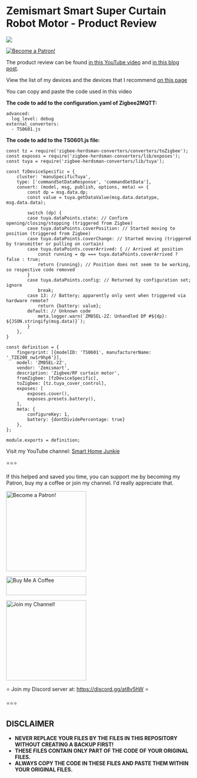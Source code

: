 # Zemismart Smart Super Curtain Robot Motor - Product Review

<a href="https://youtu.be/c1cnccmgl3k" target="_blank"><img src="https://github.com/smarthomejunkie/Home-Assistant-Tutorials/blob/master/Zemismart-Smart-Super-Curtain-Robot-Motor/Zemismart-Smart-Super-Curtain-Robot-Motor-thumb.png?raw=true"></a>

<a href="https://www.patreon.com/bePatron?u=50155158" target="_blank"><img src="https://github.com/smarthomejunkie/Home-Assistant-Tutorials/blob/master/become-a-patron.png?raw=true" alt="Become a Patron!"></a>

The product review can be found [in this YouTube video](https://youtu.be/8tXyjVQEF8o) and [in this blog post](https://www.smarthomejunkie.net/zemismart-smart-super-curtain-robot-motor/).

View the list of my devices and the devices that I recommend [on this page](https://github.com/smarthomejunkie/MyDevices/)

You can copy and paste the code used in this video

**The code to add to the configuration.yaml of Zigbee2MQTT:**

```
advanced:
  log_level: debug
external_converters:
  - TS0601.js
```

**The code to add to the TS0601.js file:**
```
const tz = require('zigbee-herdsman-converters/converters/toZigbee');
const exposes = require('zigbee-herdsman-converters/lib/exposes');
const tuya = require('zigbee-herdsman-converters/lib/tuya');

const fzDeviceSpecific = {
    cluster: 'manuSpecificTuya',
    type: ['commandSetDataResponse', 'commandGetData'],
    convert: (model, msg, publish, options, meta) => {
        const dp = msg.data.dp;
        const value = tuya.getDataValue(msg.data.datatype, msg.data.data);

        switch (dp) {
        case tuya.dataPoints.state: // Confirm opening/closing/stopping (triggered from Zigbee)
        case tuya.dataPoints.coverPosition: // Started moving to position (triggered from Zigbee)
        case tuya.dataPoints.coverChange: // Started moving (triggered by transmitter or pulling on curtain)
        case tuya.dataPoints.coverArrived: { // Arrived at position
            const running = dp === tuya.dataPoints.coverArrived ? false : true;
            return {running}; // Position does not seem to be working, so respective code removed
        }
        case tuya.dataPoints.config: // Returned by configuration set; ignore
            break;
        case 13: // Battery; apparently only sent when triggered via hardware remote?
            return {battery: value};
        default: // Unknown code
            meta.logger.warn(`ZM85EL-2Z: Unhandled DP #${dp}: ${JSON.stringify(msg.data)}`);
        }
    },
}

const definition = {
    fingerprint: [{modelID: 'TS0601', manufacturerName: '_TZE200_nw1r9hp6'}],
    model: 'ZM85EL-2Z',
    vendor: 'Zemismart',
    description: 'Zigbee/RF curtain motor',
    fromZigbee: [fzDeviceSpecific],
    toZigbee: [tz.tuya_cover_control],
    exposes: [
        exposes.cover(),
        exposes.presets.battery(),
    ],
    meta: {
        configureKey: 1,
        battery: {dontDividePercentage: true}
    },
};

module.exports = definition;
```

Visit my YouTube channel: [Smart Home Junkie](https://www.youtube.com/c/SmartHomeJunkie)

⭐⭐⭐

If this helped and saved you time, you can support me by becoming my Patron, buy my a coffee or join my channel. I'd really appreciate that.

<a href="https://www.patreon.com/bePatron?u=50155158" target="_blank"><img src="https://github.com/smarthomejunkie/Home-Assistant-Tutorials/blob/master/become-a-patron.png?raw=true" width="217" alt="Become a Patron!"></a>

<a href="https://www.buymeacoffee.com/smarthomejunkie" target="_blank"><img src="https://cdn.buymeacoffee.com/buttons/default-blue.png" alt="Buy Me A Coffee" height="51" width="217" ></a>

<a href="https://www.youtube.com/c/smarthomejunkie/join" target="_blank"><img src="https://github.com/smarthomejunkie/Home-Assistant-Tutorials/blob/master/Join-Logo.png?raw=true" width="217" alt="Join my Channel!"></a>

⭐ Join my Discord server at: https://discord.gg/at8v5hW ⭐

⭐⭐⭐

## DISCLAIMER
* **NEVER REPLACE YOUR FILES BY THE FILES IN THIS REPOSITORY WITHOUT CREATING A BACKUP FIRST!**
* **THESE FILES CONTAIN ONLY PART OF THE CODE OF YOUR ORIGINAL FILES.**
* **ALWAYS COPY THE CODE IN THESE FILES AND PASTE THEM WITHIN YOUR ORIGINAL FILES.**
